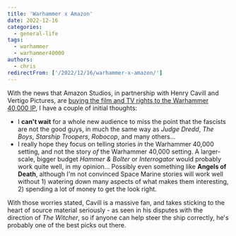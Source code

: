 ```yaml
---
title: 'Warhammer x Amazon'
date: 2022-12-16
categories:
  - general-life
tags:
  - warhammer
  - warhammer40000
authors:
  - chris
redirectFrom: ['/2022/12/16/warhammer-x-amazon/']
---
```


With the news that Amazon Studios, in partnership with Henry Cavill and Vertigo Pictures, are [buying the film and TV rights to the Warhammer 40,000 IP](https://www.warhammer-community.com/2022/12/16/warhammer-starring-henry-cavill/), I have a couple of initial thoughts:

- I **can't wait** for a whole new audience to miss the point that the fascists are not the good guys, in much the same way as _Judge Dredd_, _The Boys_, _Starship Troopers_, _Robocop_, and many others…
- I really hope they focus on telling stories _in_ the Warhammer 40,000 setting, and not the story _of_ the Warhammer 40,000 setting. A larger-scale, bigger budget _Hammer & Bolter_ or _Interrogator_ would probably work quite well, in my opinion… Possibly even something like **Angels of Death**, although I'm not convinced Space Marine stories will work well without 1) watering down many aspects of what makes them interesting, 2) spending a lot of money to get the look right.

With those worries stated, Cavill is a massive fan, and takes sticking to the heart of source material seriously - as seen in his disputes with the direction of _The Witcher_, so if anyone can help steer the ship correctly, he's probably one of the best picks out there.
